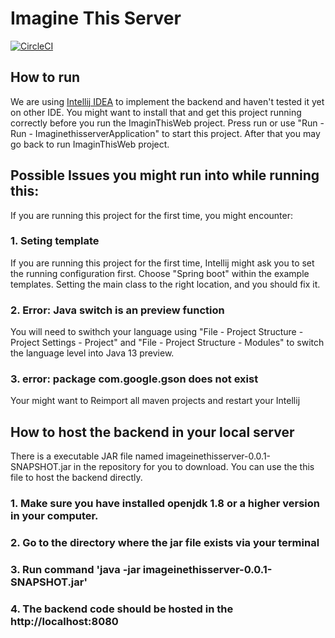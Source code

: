 # Imagine This Server
[![CircleCI](https://circleci.com/gh/ImagineThisUCL/ImagineThisServer.svg?style=shield&circle-token=13c4c39d3b96704a63bebcd85ae60c7036be3371)](https://app.circleci.com/pipelines/github/ImagineThisUCL)

## How to run
We are using [Intellij IDEA](https://www.jetbrains.com/idea/) to implement the backend and haven't tested it yet on other IDE. You might want to install that and get this project running correctly before you run the ImaginThisWeb project. Press run or use "Run - Run - ImaginethisserverApplication" to start this project. After that you may go back to run ImaginThisWeb project. 

## Possible Issues you might run into while running this:
If you are running this project for the first time, you might encounter:
### 1. Seting template
If you are running this project for the first time, Intellij might ask you to set the running configuration first. Choose "Spring boot" within the example templates. Setting the main class to the right location, and you should fix it. 
### 2. Error: Java switch is an preview function
You will need to swithch your language using "File - Project Structure - Project Settings - Project" and "File - Project Structure - Modules" to switch the language level into Java 13 preview.
### 3. error: package com.google.gson does not exist
Your might want to Reimport all maven projects and restart your Intellij



## How to host the backend in your local server

There is a executable JAR file named imageinethisserver-0.0.1-SNAPSHOT.jar in the repository for you to download. You can use the this file to host the backend directly. 

### 1. Make sure you have installed openjdk 1.8 or a higher version in your computer. 

### 2. Go to the directory where the jar file exists via your terminal

### 3. Run command 'java -jar imageinethisserver-0.0.1-SNAPSHOT.jar'

### 4. The backend code should be hosted in the http://localhost:8080 

